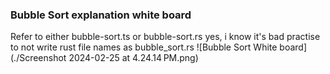 ### Bubble Sort explanation white board

Refer to either bubble-sort.ts or bubble-sort.rs
yes, i know it's bad practise to not write rust file names as bubble_sort.rs
![Bubble Sort White board](./Screenshot 2024-02-25 at 4.24.14 PM.png)
